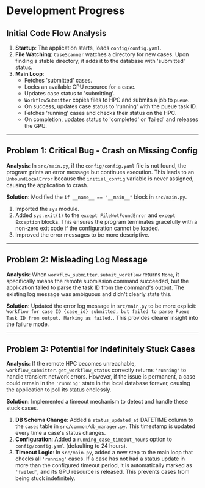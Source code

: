 # Development Progress

## Initial Code Flow Analysis

1.  **Startup**: The application starts, loads `config/config.yaml`.
2.  **File Watching**: `CaseScanner` watches a directory for new cases. Upon finding a stable directory, it adds it to the database with 'submitted' status.
3.  **Main Loop**:
    - Fetches 'submitted' cases.
    - Locks an available GPU resource for a case.
    - Updates case status to 'submitting'.
    - `WorkflowSubmitter` copies files to HPC and submits a job to `pueue`.
    - On success, updates case status to 'running' with the pueue task ID.
    - Fetches 'running' cases and checks their status on the HPC.
    - On completion, updates status to 'completed' or 'failed' and releases the GPU.
---

## Problem 1: Critical Bug - Crash on Missing Config

**Analysis**: In `src/main.py`, if the `config/config.yaml` file is not found, the program prints an error message but continues execution. This leads to an `UnboundLocalError` because the `initial_config` variable is never assigned, causing the application to crash.

**Solution**: Modified the `if __name__ == "__main__"` block in `src/main.py`.
1.  Imported the `sys` module.
2.  Added `sys.exit(1)` to the `except FileNotFoundError` and `except Exception` blocks. This ensures the program terminates gracefully with a non-zero exit code if the configuration cannot be loaded.
3.  Improved the error messages to be more descriptive.

---

## Problem 2: Misleading Log Message

**Analysis**: When `workflow_submitter.submit_workflow` returns `None`, it specifically means the remote submission command succeeded, but the application failed to parse the task ID from the command's output. The existing log message was ambiguous and didn't clearly state this.

**Solution**: Updated the error log message in `src/main.py` to be more explicit: `Workflow for case ID {case_id} submitted, but failed to parse Pueue Task ID from output. Marking as failed.`. This provides clearer insight into the failure mode.

---

## Problem 3: Potential for Indefinitely Stuck Cases

**Analysis**: If the remote HPC becomes unreachable, `workflow_submitter.get_workflow_status` correctly returns `'running'` to handle transient network errors. However, if the issue is permanent, a case could remain in the `'running'` state in the local database forever, causing the application to poll its status endlessly.

**Solution**: Implemented a timeout mechanism to detect and handle these stuck cases.
1.  **DB Schema Change**: Added a `status_updated_at` DATETIME column to the `cases` table in `src/common/db_manager.py`. This timestamp is updated every time a case's status changes.
2.  **Configuration**: Added a `running_case_timeout_hours` option to `config/config.yaml` (defaulting to 24 hours).
3.  **Timeout Logic**: In `src/main.py`, added a new step to the main loop that checks all `'running'` cases. If a case has not had a status update in more than the configured timeout period, it is automatically marked as `'failed'`, and its GPU resource is released. This prevents cases from being stuck indefinitely.
